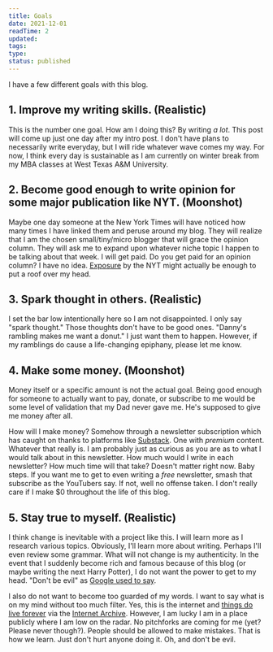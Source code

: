 ```yaml
---
title: Goals
date: 2021-12-01
readTime: 2
updated:
tags: 
type:
status: published
---
```


I have a few different goals with this blog.

## 1. Improve my writing skills. (Realistic)

This is the number one goal. How am I doing this? By writing *a lot*. This post will come up just one day after my intro post. I don't have  plans to necessarily write everyday, but I will ride whatever wave comes my way. For now, I think every day is sustainable as I am currently on  winter break from my MBA classes at West Texas A&M University.

## 2. Become good enough to write opinion for some major publication like NYT. (Moonshot)

Maybe one day someone at the New York Times will have noticed how many times I have linked them and peruse around my blog. They will realize that I am the chosen small/tiny/micro blogger that will grace the opinion column. They will ask me to expand upon whatever niche topic I happen to be  talking about that week. I will get paid. Do you get paid for an opinion column? I have no idea. [Exposure](https://www.reddit.com/r/ChoosingBeggars/comments/atnui3/ill_give_you_exposure/) by the NYT might actually be enough to put a roof over my head.

## 3. Spark thought in others. (Realistic)

I set the bar low intentionally here so I am not disappointed. I only say "spark thought." Those thoughts don't have to be good ones. "Danny's  rambling makes me want a donut." I just want them to happen. However, if my ramblings do cause a life-changing epiphany, please let me know.

## 4. Make some money. (Moonshot)

Money itself or a specific amount is not the actual goal. Being good enough  for someone to actually want to pay, donate, or subscribe to me would be some level of validation that my Dad never gave me. He's supposed to  give me money after all.

How will I make money? Somehow through a newsletter subscription which has caught on thanks to platforms like [Substack](https://substack.com/). One with *premium* content. Whatever that really is. I am probably just as curious as you  are as to what I would talk about in this newsletter. How much would I  write in each newsletter? How much time will that take? Doesn't matter  right now. Baby steps. If you want me to get to even writing a *free* newsletter, smash that subscribe as the YouTubers say. If not, well no  offense taken. I don't really care if I make $0 throughout the life of  this blog.

## 5. Stay true to myself. (Realistic)

I think change is inevitable with a project like this. I will learn more  as I research various topics. Obviously, I'll learn more about writing.  Perhaps I'll even review some grammar. What will not change is my  authenticity. In the event that I suddenly become rich and famous  because of this blog (or maybe writing the next Harry Potter), I do not  want the power to get to my head. "Don't be evil" as [Google used to say](https://gizmodo.com/google-removes-nearly-all-mentions-of-dont-be-evil-from-1826153393).

I also do not want to become too guarded of my words. I want to say what  is on my mind without too much filter. Yes, this is the internet and [things do live forever](https://theconversation.com/the-internet-archive-has-been-fighting-for-25-years-to-keep-whats-on-the-web-from-disappearing-and-you-can-help-163867) via the [Internet Archive](https://archive.org/). However, I am lucky I am in a place publicly where I am low on the  radar. No pitchforks are coming for me (yet? Please never though?).  People should be allowed to make mistakes. That is how we learn. Just  don't hurt anyone doing it. Oh, and don't be evil.